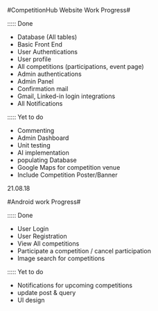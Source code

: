 #CompetitionHub Website Work Progress#

::::: Done
- Database (All tables)
- Basic Front End
- User Authentications
- User profile
- All competitions (participations, event page)
- Admin authentications
- Admin Panel
- Confirmation mail
- Gmail, Linked-in login integrations
- All Notifications

::::: Yet to do
- Commenting
- Admin Dashboard
- Unit testing
- AI implementation
- populating Database
- Google Maps for competition venue
- Include Competition Poster/Banner

21.08.18

#Android work Progress#

::::: Done
- User Login
- User Registration
- View All competitions
- Participate a competition / cancel participation
- Image search for competitions

::::: Yet to do
- Notifications for upcoming competitions
- update post & query
- UI design